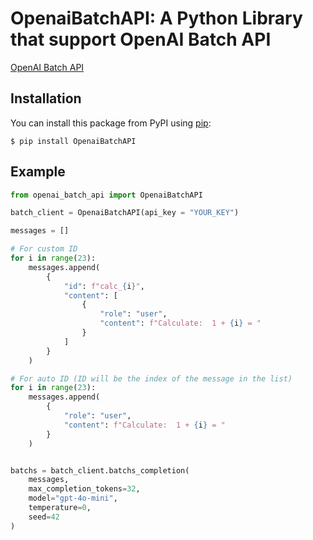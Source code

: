 # OpenaiBatchAPI: A Python Library that support OpenAI Batch API
[OpenAI Batch API](https://platform.openai.com/docs/guides/batch)

## Installation

You can install this package from PyPI using [pip](http://www.pip-installer.org):

```
$ pip install OpenaiBatchAPI
```

## Example

```python
from openai_batch_api import OpenaiBatchAPI

batch_client = OpenaiBatchAPI(api_key = "YOUR_KEY")

messages = []

# For custom ID 
for i in range(23):
    messages.append(
        {
            "id": f"calc_{i}",
            "content": [
                {
                    "role": "user",
                    "content": f"Calculate:  1 + {i} = "
                }
            ]
        }
    )

# For auto ID (ID will be the index of the message in the list)
for i in range(23):
    messages.append(
        {
            "role": "user",
            "content": f"Calculate:  1 + {i} = "
        }
    )


batchs = batch_client.batchs_completion(
    messages, 
    max_completion_tokens=32,
    model="gpt-4o-mini",
    temperature=0,
    seed=42
)